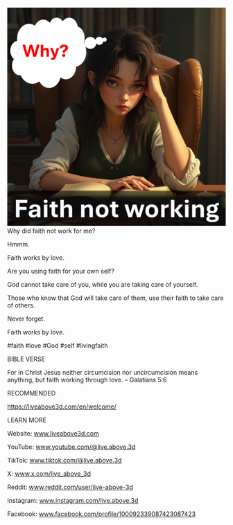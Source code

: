 ![Video cover image](../Slide1.jpeg)
Why did faith not work for me?

Hmmm.

Faith works by love.

Are you using faith for your own self?

God cannot take care of you, while you are taking care of yourself.

Those who know that God will take care of them, use their faith to take care of others.

Never forget.

Faith works by love.

#faith #love #God #self #livingfaith


BIBLE VERSE

For in Christ Jesus neither circumcision nor uncircumcision means anything, but faith working through love. – Galatians 5:6


RECOMMENDED

https://liveabove3d.com/en/welcome/


LEARN MORE

Website: www.liveabove3d.com

YouTube: www.youtube.com/@live.above.3d

TikTok: www.tiktok.com/@live.above.3d

X: www.x.com/live_above_3d

Reddit: www.reddit.com/user/live-above-3d

Instagram: www.instagram.com/live.above.3d

Facebook: www.facebook.com/profile/100092339087423087423